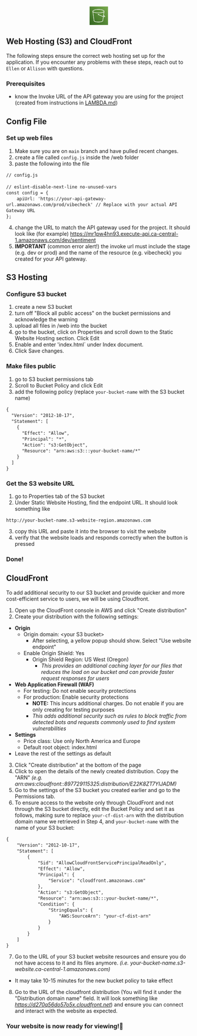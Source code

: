 <p align="center">
  <img src="https://github.com/Jonqora/VibeCheckMyProf/blob/main/scratch/image_files/s3.png" width="50" height="50" />
</p> 

## Web Hosting (S3) and CloudFront

The following steps ensure the correct web hosting set up for the application.
If you encounter any problems with these steps, reach out to `Ellen` or `Allison` with questions. 

### Prerequisites
- know the Invoke URL of the API gateway you are using for the project (created from instructions in [LAMBDA.md](LAMBDA.md))

## Config File

### Set up web files
1. Make sure you are on `main` branch and have pulled recent changes.
2. create a file called `config.js` inside the /web folder
3. paste the following into the file 
```
// config.js

// eslint-disable-next-line no-unused-vars
const config = {
    apiUrl: 'https://your-api-gateway-url.amazonaws.com/prod/vibecheck' // Replace with your actual API Gateway URL
};
```
4. change the URL to match the API gateway used for the project. It should look like (for example) https://mr1pw4hn93.execute-api.ca-central-1.amazonaws.com/dev/sentiment
5. **IMPORTANT** (common error alert!) the invoke url must include the stage (e.g. dev or prod) and the name of the resource (e.g. vibecheck) you created for your API gateway.

## S3 Hosting

### Configure S3 bucket
1. create a new S3 bucket
2. turn off "Block all public access" on the bucket permissions and acknowledge the warning
3. upload all files in /web into the bucket
4. go to the bucket, click on Properties and scroll down to the Static Website Hosting section. Click Edit
5. Enable and enter 'index.html` under Index document. 
6. Click Save changes.

### Make files public
1. go to S3 bucket permissions tab
2. Scroll to Bucket Policy and click Edit
3. add the following policy (replace `your-bucket-name` with the S3 bucket name)
```
{
  "Version": "2012-10-17",
  "Statement": [
    {
      "Effect": "Allow",
      "Principal": "*",
      "Action": "s3:GetObject",
      "Resource": "arn:aws:s3:::your-bucket-name/*"
    }
  ]
}
```

### Get the S3 website URL
1. go to Properties tab of the S3 bucket
2. Under Static Website Hosting, find the endpoint URL. It should look something like
```
http://your-bucket-name.s3-website-region.amazonaws.com
```
3. copy this URL and paste it into the browser to visit the website
4. verify that the website loads and responds correctly when the button is pressed

### Done!


## CloudFront

To add additional security to our S3 bucket and provide quicker and more cost-efficient service to users, we will be using Cloudfront.

1. Open up the CloudFront console in AWS and click "Create distribution"
2. Create your distribution with the following settings:
- **Origin**
  - Origin domain: \<your S3 bucket>
    - After selecting, a yellow popup should show. Select "Use website endpoint"
  - Enable Origin Shield: Yes
    - Origin Shield Region: US West (Oregon)
      - *This provides an additional caching layer for our files that reduces the load on our bucket and can provide faster request responses for users*
- **Web Application Firewall (WAF)**
  - For testing: Do not enable security protections
  - For production: Enable security protections 
    - **NOTE:** This incurs additional charges. Do not enable if you are only creating for testing purposes
    - *This adds additional security such as rules to block traffic from detected bots and requests commonly used to find system vulnerabilities*
- **Settings**
  - Price class: Use only North America and Europe
  - Default root object: index.html
- Leave the rest of the settings as default
3. Click "Create distribution" at the bottom of the page
4. Click to open the details of the newly created distribution. Copy the "ARN" *(e.g. arn:aws:cloudfront::897729115325:distribution/E22K8ZT7YIJADM)*
5. Go to the settings of the S3 bucket you created earlier and go to the Permissions tab.
6. To ensure access to the website only through CloudFront and not through the S3 bucket directly, edit the Bucket Policy and set it as follows, making sure to replace `your-cf-dist-arn` with the distribution domain name we retrieved in Step 4, and `your-bucket-name` with the name of your S3 bucket:
```
{
    "Version": "2012-10-17",
    "Statement": [
        {
            "Sid": "AllowCloudFrontServicePrincipalReadOnly",
            "Effect": "Allow",
            "Principal": {
                "Service": "cloudfront.amazonaws.com"
            },
            "Action": "s3:GetObject",
            "Resource": "arn:aws:s3:::your-bucket-name/*",
            "Condition": {
                "StringEquals": {
                    "AWS:SourceArn": "your-cf-dist-arn"
                }
            }
        }
    ]
}
```

7. Go to the URL of your S3 bucket website resources and ensure you do not have access to it and its files anymore. *(i.e. your-bucket-name.s3-website.ca-central-1.amazonaws.com)*
- It may take 10-15 minutes for the new bucket policy to take effect
8. Go to the URL of the cloudfront distribution (You will find it under the "Distribution domain name" field. It will look something like *https://d270q56do57o5x.cloudfront.net*) and ensure you can connect and interact with the website as expected.

### Your website is now ready for viewing!🎉 

